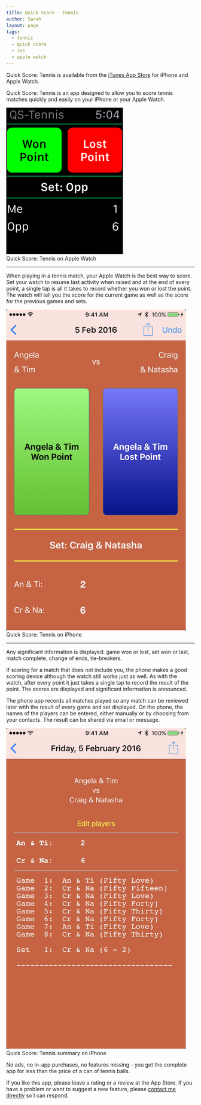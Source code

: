 ```yaml
---
title: Quick Score - Tennis
author: Sarah
layout: page
tags:
  - tennis
  - quick score
  - ios
  - apple watch
---
```

Quick Score: Tennis is available from the [iTunes App Store][1] for iPhone and Apple Watch.

Quick Score: Tennis is an app designed to allow you to score tennis matches quickly and easily on your iPhone or your Apple Watch.

![Quick Score: Tennis on Apple Watch][3]
<br> Quick Score: Tennis on Apple Watch

---

When playing in a tennis match, your Apple Watch is the best way to score. Set your watch to resume last activity when raised and at the end of every point, a single tap is all it takes to record whether you won or lost the point. The watch will tell you the score for the current game as well as the score for the previous games and sets.

![Quick Score: Tennis on iPhone][4]
<br> Quick Score: Tennis on iPhone

--- 

Any significant information is displayed: game won or lost, set won or last, match complete, change of ends, tie-breakers.

If scoring for a match that does not include you, the phone makes a good scoring device although the watch still works just as well. As with the watch, after every point it just takes a single tap to record the result of the point. The scores are displayed and significant information is announced.

The phone app records all matches played so any match can be reviewed later with the result of every game and set displayed. On the phone, the names of the players can be entered, either manually or by choosing from your contacts.  The result can be shared via email or message.

![Quick Score: Tennis summary][5]
<br> Quick Score: Tennis summary on iPhone

No ads, no in-app purchases, no features missing - you get the complete app for less than the price of a can of tennis balls.

If you like this app, please leave a rating or a review at the App Store. If you have a problem or want to suggest a new feature, please [contact me directly][2] so I can respond.

[1]: https://itunes.apple.com/app/quick-score-tennis/id1065155745
[2]: mailto:sarah@troz.net?subject=Quick%20Score%3A%20Tennis
[3]: /images/QST_Watch.png
[4]: /images/QST1.png
[5]: /images/QST2.png